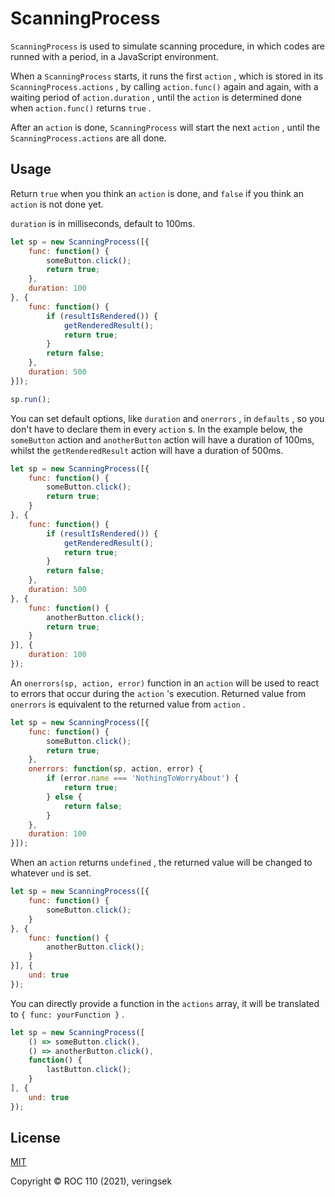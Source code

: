 # ScanningProcess

`ScanningProcess` is used to simulate scanning procedure, in which codes are runned with a period, in a JavaScript environment. 

When a `ScanningProcess` starts, it runs the first `action` , which is stored in its `ScanningProcess.actions` , by calling `action.func()` again and again, with a waiting period of `action.duration` , until the `action` is determined done when `action.func()` returns `true` . 

After an `action` is done, `ScanningProcess` will start the next `action` , until the `ScanningProcess.actions` are all done.

## Usage

Return `true` when you think an `action` is done, and `false` if you think an `action` is not done yet. 

`duration` is in milliseconds, default to 100ms.

```js
let sp = new ScanningProcess([{
    func: function() {
        someButton.click();
        return true;
    },
    duration: 100
}, {
    func: function() {
        if (resultIsRendered()) {
            getRenderedResult();
            return true;
        }
        return false;
    },
    duration: 500
}]);

sp.run();
```

You can set default options, like `duration` and `onerrors` , in `defaults` , so you don't have to declare them in every `action` s. In the example below, the `someButton` action and `anotherButton` action will have a duration of 100ms, whilst the `getRenderedResult` action will have a duration of 500ms.

```js
let sp = new ScanningProcess([{
    func: function() {
        someButton.click();
        return true;
    }
}, {
    func: function() {
        if (resultIsRendered()) {
            getRenderedResult();
            return true;
        }
        return false;
    },
    duration: 500
}, {
    func: function() {
        anotherButton.click();
        return true;
    }
}], {
    duration: 100
});
```

An `onerrors(sp, action, error)` function in an `action` will be used to react to errors that occur during the `action` 's execution. Returned value from `onerrors` is equivalent to the returned value from `action` .

```js
let sp = new ScanningProcess([{
    func: function() {
        someButton.click();
        return true;
    },
    onerrors: function(sp, action, error) {
        if (error.name === 'NothingToWorryAbout') {
            return true;
        } else {
            return false;
        }
    },
    duration: 100
}]);
```

When an `action` returns `undefined` , the returned value will be changed to whatever `und` is set.

```js
let sp = new ScanningProcess([{
    func: function() {
        someButton.click();
    }
}, {
    func: function() {
        anotherButton.click();
    }
}], {
    und: true
});
```

You can directly provide a function in the `actions` array, it will be translated to `{ func: yourFunction }` .

```js
let sp = new ScanningProcess([
    () => someButton.click(),
    () => anotherButton.click(),
    function() {
        lastButton.click();
    }
], {
    und: true
});
```

## License

[MIT](http://opensource.org/licenses/MIT)

Copyright © ROC 110 (2021), veringsek
